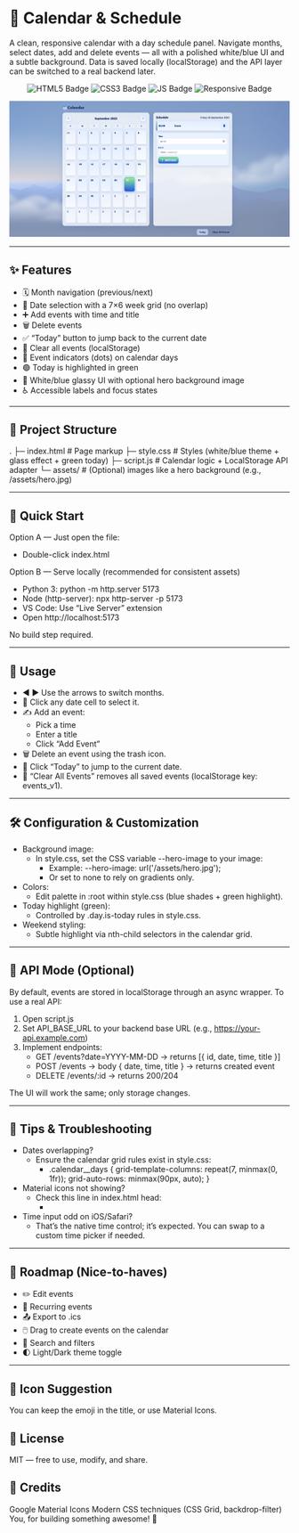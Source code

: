 # 📅 Calendar & Schedule

A clean, responsive calendar with a day schedule panel. Navigate months, select dates, add and delete events — all with a polished white/blue UI and a subtle background. Data is saved locally (localStorage) and the API layer can be switched to a real backend later.

<p align="center">
  <img src="https://img.shields.io/badge/HTML5-%23e44d26?logo=html5&logoColor=white" alt="HTML5 Badge">
  <img src="https://img.shields.io/badge/CSS3-%231572B6?logo=css3&logoColor=white" alt="CSS3 Badge">
  <img src="https://img.shields.io/badge/JavaScript-ES6+-f7df1e?logo=javascript&logoColor=black" alt="JS Badge">
  <img src="https://img.shields.io/badge/Responsive-%F0%9F%93%B1-blue" alt="Responsive Badge">
</p>

![image](https://github.com/MdSaifAli063/Calendar-Schedule/blob/be916a18e7ec6d7d124279321ac0e11d9220c3d9/Screenshot%202025-09-20%20015438.png)

---

## ✨ Features

- 🗓️ Month navigation (previous/next)
- 📍 Date selection with a 7×6 week grid (no overlap)
- ➕ Add events with time and title
- 🗑️ Delete events
- ✅ “Today” button to jump back to the current date
- 🧼 Clear all events (localStorage)
- 🔵 Event indicators (dots) on calendar days
- 🟢 Today is highlighted in green
- 🎨 White/blue glassy UI with optional hero background image
- ♿ Accessible labels and focus states

---

## 📂 Project Structure


. ├─ index.html # Page markup ├─ style.css # Styles (white/blue theme + glass effect + green today) ├─ script.js # Calendar logic + LocalStorage API adapter └─ assets/ # (Optional) images like a hero background (e.g., /assets/hero.jpg)


---

## 🚀 Quick Start

Option A — Just open the file:
- Double-click index.html

Option B — Serve locally (recommended for consistent assets)
- Python 3: python -m http.server 5173
- Node (http-server): npx http-server -p 5173
- VS Code: Use “Live Server” extension
- Open http://localhost:5173

No build step required.

---

## 🧭 Usage

- ◀️ ▶️ Use the arrows to switch months.
- 🔘 Click any date cell to select it.
- ✍️ Add an event:
  - Pick a time
  - Enter a title
  - Click “Add Event”
- 🗑️ Delete an event using the trash icon.
- 📅 Click “Today” to jump to the current date.
- 🧽 “Clear All Events” removes all saved events (localStorage key: events_v1).

---

## 🛠️ Configuration & Customization

- Background image:
  - In style.css, set the CSS variable --hero-image to your image:
    - Example: --hero-image: url('/assets/hero.jpg');
    - Or set to none to rely on gradients only.
- Colors:
  - Edit palette in :root within style.css (blue shades + green highlight).
- Today highlight (green):
  - Controlled by .day.is-today rules in style.css.
- Weekend styling:
  - Subtle highlight via nth-child selectors in the calendar grid.

---

## 🔌 API Mode (Optional)

By default, events are stored in localStorage through an async wrapper. To use a real API:

1. Open script.js
2. Set API_BASE_URL to your backend base URL (e.g., https://your-api.example.com)
3. Implement endpoints:
   - GET /events?date=YYYY-MM-DD → returns [{ id, date, time, title }]
   - POST /events → body { date, time, title } → returns created event
   - DELETE /events/:id → returns 200/204

The UI will work the same; only storage changes.

---

## 🧪 Tips & Troubleshooting

- Dates overlapping?
  - Ensure the calendar grid rules exist in style.css:
    - .calendar__days { grid-template-columns: repeat(7, minmax(0, 1fr)); grid-auto-rows: minmax(90px, auto); }
- Material icons not showing?
  - Check this line in index.html head:
    - <link href="https://fonts.googleapis.com/icon?family=Material+Icons" rel="stylesheet">
- Time input odd on iOS/Safari?
  - That’s the native time control; it’s expected. You can swap to a custom time picker if needed.

---

## 🔮 Roadmap (Nice-to-haves)

- ✏️ Edit events
- 🔁 Recurring events
- 📤 Export to .ics
- 🖱️ Drag to create events on the calendar
- 🔎 Search and filters
- 🌓 Light/Dark theme toggle

---

## 📸 Icon Suggestion

You can keep the emoji in the title, or use Material Icons.


## 📝 License

MIT — free to use, modify, and share.


## 🙌 Credits

Google Material Icons
Modern CSS techniques (CSS Grid, backdrop-filter)
You, for building something awesome! 💙
